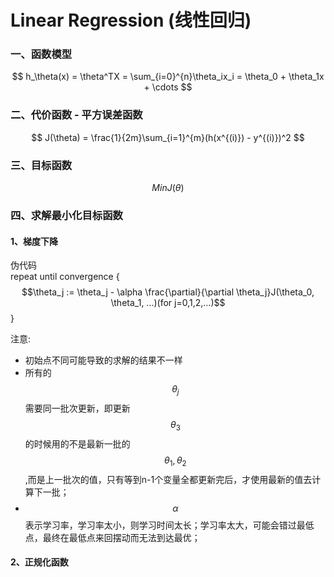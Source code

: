 # Linear Regression (线性回归)

### 一、函数模型
$$
    h_\theta(x) = \theta^TX = \sum_{i=0}^{n}\theta_ix_i = \theta_0 + \theta_1x + \cdots 
$$

### 二、代价函数 - 平方误差函数
$$
    J(\theta) = \frac{1}{2m}\sum_{i=1}^{m}(h(x^{(i)}) - y^{(i)})^2
$$

### 三、目标函数
$$
    Min J(\theta)
$$

### 四、求解最小化目标函数

#### 1、梯度下降

伪代码  
repeat until convergence {
    $$\theta_j := \theta_j - \alpha \frac{\partial}{\partial \theta_j}J(\theta_0, \theta_1, ...)(for j=0,1,2,...)$$ 
}

注意:
- 初始点不同可能导致的求解的结果不一样
- 所有的$$\theta_j$$需要同一批次更新，即更新$$\theta_3$$的时候用的不是最新一批的$$\theta_1, \theta_2$$,而是上一批次的值，只有等到n-1个变量全都更新完后，才使用最新的值去计算下一批；
- $$\alpha$$表示学习率，学习率太小，则学习时间太长；学习率太大，可能会错过最低点，最终在最低点来回摆动而无法到达最优；


#### 2、正规化函数



